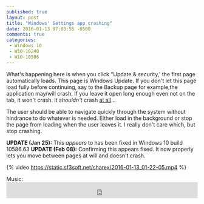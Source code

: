 ```yaml
---
published: true
layout: post
title: "Windows' Settings app crashing"
date: 2016-01-13 07:03:55 -0500
comments: true
categories:
 - Windows 10
 - W10-10240
 - W10-10586
---
```


What's happening here is when you click "Update & security,' the first page automatically loads. This page is Windows Update. If you don't let this page load fully before continuing, say to the Backup page for example,the application may/will crash. If you leave it open long enough even not on the tab, it won't crash. It *shouldn't* crash <u>at all</u>...
<!--more-->
The user should be able to navigate quickly through the system without hindrance to do whatever is needed. Either load in the background or stop the page from loading when the user leaves it. I really don't care which, but stop crashing.

**UPDATE (Jan 25):** This *appears* to has been fixed in Windows 10 build 10586.63
**UPDATE (Feb 08):** Confirming this appears fixed. It now properly lets you move between pages at will and doesn't crash.

{% video https://static.sf3soft.net/sharex/2016-01-13_01-22-05.mp4 %}

Music: <iframe style="border: 0; width: 100%; height: 42px;" src="https://bandcamp.com/EmbeddedPlayer/album=899866961/size=small/bgcol=333333/linkcol=0f91ff/transparent=true/" seamless><a href="http://shirobon.bandcamp.com/album/distant-reality">Distant Reality by Shirobon</a></iframe>